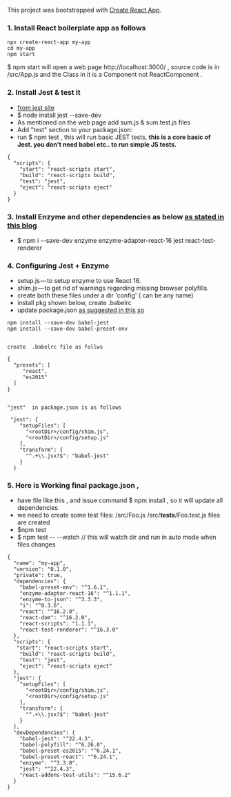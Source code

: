 This project was bootstrapped with [Create React App](https://github.com/facebookincubator/create-react-app).

### 1. Install React boilerplate app as follows
```
npx create-react-app my-app
cd my-app
npm start

```
$ npm start  will open a web page http://localhost:3000/ ,  source code is in /src/App.js and the Class in it is a Component not ReactComponent .


### 2. Install Jest & test it
 + [from jest site](https://facebook.github.io/jest/docs/en/getting-started.html)
 + $ node install jest --save-dev
 + As mentioned on the web page add  sum.js  & sum.test.js files
 + Add "test" section to your package.json: 
 + run $ npm test , this will run basic JEST tests, **this is a core basic of Jest. you don't need babel etc.. to run simple JS tests.**
```
{
  "scripts": {
    "start": "react-scripts start",
    "build": "react-scripts build",
    "test": "jest",
    "eject": "react-scripts eject"
  }
}
```

### 3. Install Enzyme and other dependencies as below [as stated in this blog](https://medium.com/@mateuszsokola/configuring-react-16-jest-enzyme-typescript-7122e1a1e6e8)

+ $ npm i --save-dev enzyme enzyme-adapter-react-16 jest react-test-renderer

### 4. Configuring Jest + Enzyme
  + setup.js — to setup enzyme to use React 16.
  + shim.js — to get rid of warnings regarding missing browser polyfills.
  + create both these files under a dir 'config' ( can be any name)
  + install pkg shown below, create .babelrc 
  + update package.json [as suggested in this so](https://stackoverflow.com/questions/47781736/jest-cannot-find-module-setupdevtools-from-setup-js)

```
npm install --save-dev babel-jest
npm install --save-dev babel-preset-env


create  .babelrc file as follws

{
  "presets": [
     "react",
     "es2015"
  ]
}


"jest"  in package.json is as follows

 "jest": {
    "setupFiles": [
      "<rootDir>/config/shim.js",
      "<rootDir>/config/setup.js"
    ],
    "transform": {
      "^.+\\.jsx?$": "babel-jest"
    }
  }
```

### 5. Here is Working final package.json ,
  + have file like this , and issue command $ npm install , so it will update all dependencies
  + we need to create some test files: /src/Foo.js /src/__tests__/Foo.test.js  files are created
  + $npm test
  + $ npm test -- --watch    // this will watch dir and run in auto mode when files changes 

```
{
  "name": "my-app",
  "version": "0.1.0",
  "private": true,
  "dependencies": {
    "babel-preset-env": "^1.6.1",
    "enzyme-adapter-react-16": "^1.1.1",
    "enzyme-to-json": "^3.3.3",
    "i": "^0.3.6",
    "react": "^16.2.0",
    "react-dom": "^16.2.0",
    "react-scripts": "1.1.1",
    "react-test-renderer": "^16.3.0"
  },
  "scripts": {
   "start": "react-scripts start",
    "build": "react-scripts build",
    "test": "jest",
    "eject": "react-scripts eject"
  },
  "jest": {
    "setupFiles": [
      "<rootDir>/config/shim.js",
      "<rootDir>/config/setup.js"
    ],
    "transform": {
      "^.+\\.jsx?$": "babel-jest"
    }
  },
  "devDependencies": {
    "babel-jest": "^22.4.3",
    "babel-polyfill": "^6.26.0",
    "babel-preset-es2015": "^6.24.1",
    "babel-preset-react": "^6.24.1",
    "enzyme": "^3.3.0",
    "jest": "^22.4.3",
    "react-addons-test-utils": "^15.6.2"
  }
}
```



